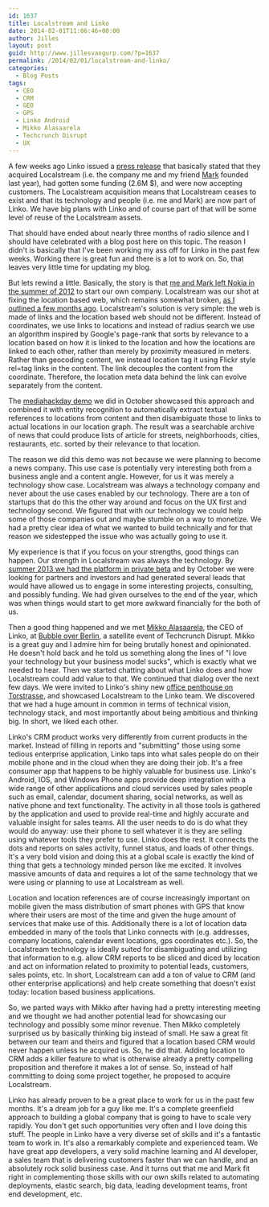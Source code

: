 ```yaml
---
id: 1637
title: Localstream and Linko
date: 2014-02-01T11:06:46+00:00
author: Jilles
layout: post
guid: http://www.jillesvangurp.com/?p=1637
permalink: /2014/02/01/localstream-and-linko/
categories:
  - Blog Posts
tags:
  - CEO
  - CRM
  - GEO
  - GPS
  - Linko Android
  - Mikko Alasaarela
  - Techcrunch Disrupt
  - UX
---
```

A few weeks ago Linko issued a [press release](http://blog.linko.io/post/73308555957/linko-grows-localstream-acquisition) that basically stated that they acquired Localstream (i.e. the company me and my friend [Mark](https://twitter.com/markmacmahon) founded last year), had gotten some funding (2.6M $), and were now accepting customers. The Localstream acquisition means that Localstream ceases to exist and that its technology and people (i.e. me and Mark) are now part of Linko. We have big plans with Linko and of course part of that will be some level of reuse of the Localstream assets.  

That should have ended about nearly three months of radio silence and I should have celebrated with a blog post here on this topic. The reason I didn't is basically that I've been working my ass off for Linko in the past few weeks. Working there is great fun and there is a lot to work on. So, that leaves very little time for updating my blog.

But lets rewind a little. Basically, the story is that [me and Mark left Nokia in the summer of 2012](https://www.jillesvangurp.com/2012/12/01/localstream/) to start our own company. Localstream was our shot at fixing the location based web, which remains somewhat broken, [as I outlined a few months ago](https://www.jillesvangurp.com/2013/10/07/de-globalization-or-why-local-matters/). Localstream's solution is very simple: the web is made of links and the location based web should not be different. Instead of coordinates, we use links to locations and instead of radius search we use an algorithm inspired by Google's page-rank that sorts by relevance to a location based on how it is linked to the location and how the locations are linked to each other, rather than merely by proximity measured in meters. Rather than geocoding content, we instead location tag it using Flickr style rel=tag links in the content. The link decouples the content from the coordinate. Therefore, the location meta data behind the link can evolve separately from the content. 

The [mediahackday demo](http://localstream.tumblr.com/post/63311958222/localstream-at-mediahackday) we did in October showcased this approach and combined it with entity recognition to automatically extract textual references to locations from content and then disambiguate those to links to actual locations in our location graph. The result was a searchable archive of news that could produce lists of article for streets, neighborhoods, cities, restaurants, etc. sorted by their relevance to that location.

The reason we did this demo was not because we were planning to become a news company. This use case is potentially very interesting both from a business angle and a content angle. However, for us it was merely a technology show case. Localstream was always a technology company and never about the use cases enabled by our technology. There are a ton of startups that do this the other way around and focus on the UX first and technology second. We figured that with our technology we could help some of those companies out and maybe stumble on a way to monetize. We had a pretty clear idea of what we wanted to build technically and for that reason we sidestepped the issue who was actually going to use it.

My experience is that if you focus on your strengths, good things can happen. Our strength in Localstream was always the technology. By [summer 2013 we had the platform in private beta](https://www.jillesvangurp.com/2013/06/15/localstream-demo-at-wherecamp/) and by October we were looking for partners and investors and had generated several leads that would have allowed us to engage in some interesting projects, consulting, and possibly funding. We had given ourselves to the end of the year, which was when things would start to get more awkward financially for the both of us.

Then a good thing happened and we met [Mikko Alasaarela](https://twitter.com/alasaarela), the CEO of Linko, at [Bubble over Berlin](http://bubbleover.splashthat.com/), a satellite event of Techcrunch Disrupt. Mikko is a great guy and I admire him for being brutally honest and opinionated. He doesn't hold back and he told us something along the lines of "I love your technology but your business model sucks", which is exactly what we needed to hear. Then we started chatting about what Linko does and how Localstream could add value to that. We continued that dialog over the next few days. We were invited to Linko's shiny new [office penthouse on Torstrasse](https://foursquare.com/v/linko-penthouse-berlin/523c6aa211d2c494c0fa18bf), and showcased Localstream to the Linko team. We discovered that we had a huge amount in common in terms of technical vision, technology stack, and most importantly about being ambitious and thinking big. In short, we liked each other. 

Linko's CRM product works very differently from current products in the market. Instead of filling in reports and "submitting" those using some tedious enterprise application, Linko taps into what sales people do on their mobile phone and in the cloud when they are doing their job. It's a free consumer app that happens to be highly valuable for business use. Linko's Android, IOS, and Windows Phone apps provide deep integration with a wide range of other applications and cloud services used by sales people such as email, calendar, document sharing, social networks, as well as native phone and text functionality. The activity in all those tools is gathered by the application and used to  provide real-time and highly accurate and valuable insight for sales teams. All the user needs to do is do what they would do anyway: use their phone to sell whatever it is they are selling using whatever tools they prefer to use. Linko does the rest. It connects the dots and reports on sales activity, funnel status, and loads of other things. It's a very bold vision and doing this at a global scale is exactly the kind of thing that gets a technology minded person like me excited. It involves massive amounts of data and requires a lot of the same technology that we were using or planning to use at Localstream as well.

Location and location references are of course increasingly important on mobile given the mass distribution of smart phones with GPS that know where their users are most of the time and given the huge amount of services that make use of this. Additionally there is a lot of location data embedded in many of the tools that Linko connects with (e.g. addresses, company locations, calendar event locations, gps coordinates etc.). So, the Localstream technology is ideally suited for disambiguating and utilizing that information to e.g. allow CRM reports to be sliced and diced by location and act on information related to proximity to potential leads, customers, sales points, etc. In short, Localstream can add a ton of value to CRM (and other enterprise applications) and help create something that doesn't exist today: location based business applications.

So, we parted ways with Mikko after having had a pretty interesting meeting and we thought we had another potential lead for showcasing our technology and possibly some minor revenue. Then Mikko completely surprised us by basically thinking big instead of small. He saw a great fit between our team and theirs and figured that a location based CRM would never happen unless he acquired us. So, he did that. Adding location to CRM adds  a killer feature to what is otherwise already a pretty compelling proposition and therefore it makes a lot of sense. So, instead of half committing to doing some project together, he proposed to acquire Localstream.

Linko has already proven to be a great place to work for us in the past few months. It's a dream job for a guy like me. It's a complete greenfield approach to building a global company that is going to have to scale very rapidly. You don't get such opportunities very often and I love doing this stuff. The people in Linko have a very diverse set of skills and it's a fantastic team to work in. It's also a remarkably complete and experienced team. We have great app developers, a very solid machine learning and AI developer, a sales team that is delivering customers faster than we can handle, and an absolutely rock solid business case. And it turns out that me and Mark fit right in complementing those skills with our own skills related to automating deployments, elastic search, big data, leading development teams, front end development, etc.
